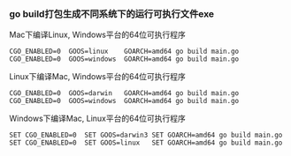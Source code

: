 ### go build打包生成不同系统下的运行可执行文件exe


Mac下编译Linux, Windows平台的64位可执行程序

```
CGO_ENABLED=0  GOOS=linux    GOARCH=amd64 go build main.go
CGO_ENABLED=0  GOOS=windows  GOARCH=amd64 go build main.go

```

Linux下编译Mac, Windows平台的64位可执行程序

```
CGO_ENABLED=0  GOOS=darwin   GOARCH=amd64 go build main.go
CGO_ENABLED=0  GOOS=windows  GOARCH=amd64 go build main.go

```

Windows下编译Mac, Linux平台的64位可执行程序

```
SET CGO_ENABLED=0  SET GOOS=darwin3 SET GOARCH=amd64 go build main.go
SET CGO_ENABLED=0  SET GOOS=linux   SET GOARCH=amd64 go build main.go
```

